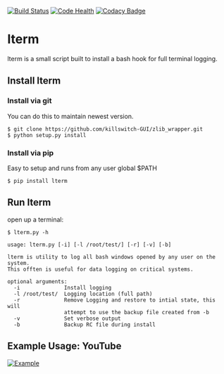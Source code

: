 [![Build Status](https://travis-ci.org/killswitch-GUI/lterm.svg?branch=master)](https://travis-ci.org/killswitch-GUI/lterm)
[![Code Health](https://landscape.io/github/killswitch-GUI/lterm/master/landscape.svg?style=flat)](https://landscape.io/github/killswitch-GUI/lterm/master)
[![Codacy Badge](https://api.codacy.com/project/badge/Grade/85266d6254694b50b76b03a4cffd73d9)](https://www.codacy.com/app/iamfree2009/lterm?utm_source=github.com&amp;utm_medium=referral&amp;utm_content=killswitch-GUI/lterm&amp;utm_campaign=Badge_Grade)

# lterm
lterm is a small script built to install a bash hook for full terminal logging.

## Install lterm

### Install via git
You can do this to maintain newest version.
```
$ git clone https://github.com/killswitch-GUI/zlib_wrapper.git
$ python setup.py install
```

### Install via pip
Easy to setup and runs from any user global $PATH
```
$ pip install lterm
```

## Run lterm
open up a terminal:
```
$ lterm.py -h

usage: lterm.py [-i] [-l /root/test/] [-r] [-v] [-b]

lterm is utility to log all bash windows opened by any user on the system.
This offten is useful for data logging on critical systems.

optional arguments:
  -i              Install logging
  -l /root/test/  Logging location (full path)
  -r              Remove Logging and restore to intial state, this will
                  attempt to use the backup file created from -b
  -v              Set verbose output
  -b              Backup RC file during install

```

## Example Usage: YouTube
[![Example](http://img.youtube.com/vi/3rbCTW_IBrk/0.jpg)](https://www.youtube.com/watch?v=3rbCTW_IBrk&feature=youtu.be "Example")
